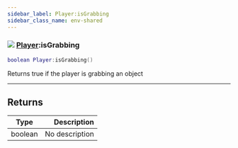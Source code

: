```yaml
---
sidebar_label: Player:isGrabbing
sidebar_class_name: env-shared
---
```


### ![](/img/wiki/shared.png) [Player](../player/README.md):isGrabbing

```lua
boolean Player:isGrabbing()
```

Returns true if the player is grabbing an object<br/>

-----------------
## Returns

| Type   | Description |
| ------ | ----------: |
| boolean | No description |
